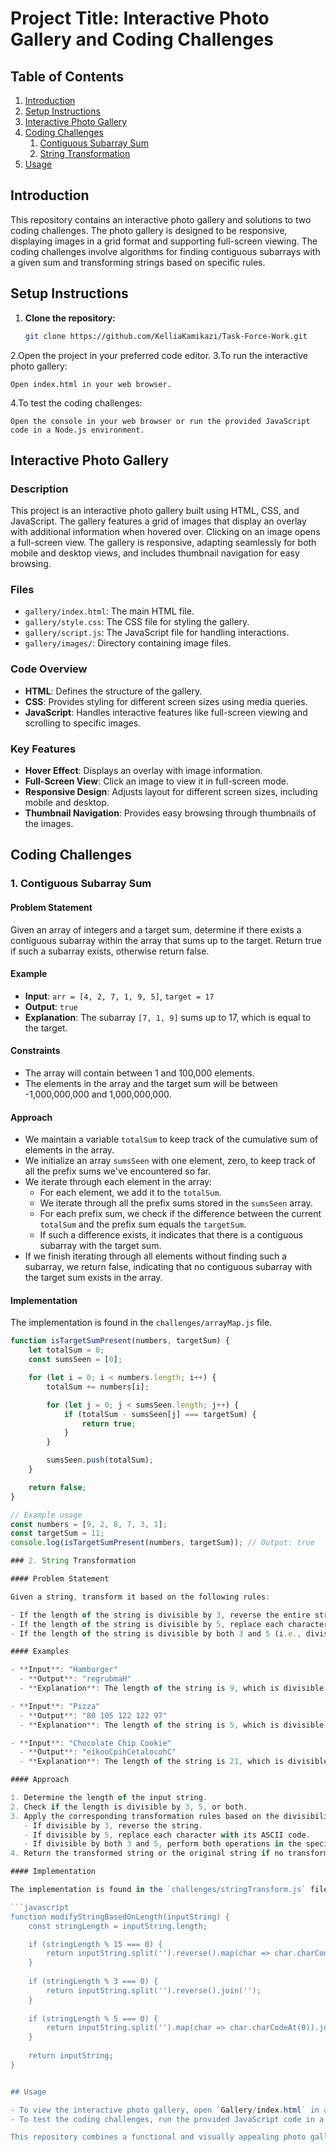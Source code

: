 
# Project Title: Interactive Photo Gallery and Coding Challenges

## Table of Contents

1. [Introduction](#introduction)
2. [Setup Instructions](#setup-instructions)
3. [Interactive Photo Gallery](#interactive-photo-gallery)
4. [Coding Challenges](#coding-challenges)
    1. [Contiguous Subarray Sum](#contiguous-subarray-sum)
    2. [String Transformation](#string-transformation)
5. [Usage](#usage)

## Introduction

This repository contains an interactive photo gallery and solutions to two coding challenges. The photo gallery is designed to be responsive, displaying images in a grid format and supporting full-screen viewing. The coding challenges involve algorithms for finding contiguous subarrays with a given sum and transforming strings based on specific rules.

## Setup Instructions

1. **Clone the repository:**
   ```bash
   git clone https://github.com/KelliaKamikazi/Task-Force-Work.git
2.Open the project in your preferred code editor.
3.To run the interactive photo gallery:

    Open index.html in your web browser.
4.To test the coding challenges:

    Open the console in your web browser or run the provided JavaScript code in a Node.js environment.    

## Interactive Photo Gallery

### Description

This project is an interactive photo gallery built using HTML, CSS, and JavaScript. The gallery features a grid of images that display an overlay with additional information when hovered over. Clicking on an image opens a full-screen view. The gallery is responsive, adapting seamlessly for both mobile and desktop views, and includes thumbnail navigation for easy browsing.

### Files

- `gallery/index.html`: The main HTML file.
- `gallery/style.css`: The CSS file for styling the gallery.
- `gallery/script.js`: The JavaScript file for handling interactions.
- `gallery/images/`: Directory containing image files.

### Code Overview

- **HTML**: Defines the structure of the gallery.
- **CSS**: Provides styling for different screen sizes using media queries.
- **JavaScript**: Handles interactive features like full-screen viewing and scrolling to specific images.

### Key Features

- **Hover Effect**: Displays an overlay with image information.
- **Full-Screen View**: Click an image to view it in full-screen mode.
- **Responsive Design**: Adjusts layout for different screen sizes, including mobile and desktop.
- **Thumbnail Navigation**: Provides easy browsing through thumbnails of the images.

## Coding Challenges

### 1. Contiguous Subarray Sum

#### Problem Statement

Given an array of integers and a target sum, determine if there exists a contiguous subarray within the array that sums up to the target. Return true if such a subarray exists, otherwise return false.

#### Example

- **Input**: `arr = [4, 2, 7, 1, 9, 5]`, `target = 17`
- **Output**: `true`
- **Explanation**: The subarray `[7, 1, 9]` sums up to 17, which is equal to the target.

#### Constraints

- The array will contain between 1 and 100,000 elements.
- The elements in the array and the target sum will be between -1,000,000,000 and 1,000,000,000.

#### Approach

- We maintain a variable `totalSum` to keep track of the cumulative sum of elements in the array.
- We initialize an array `sumsSeen` with one element, zero, to keep track of all the prefix sums we've encountered so far.
- We iterate through each element in the array:
  - For each element, we add it to the `totalSum`.
  - We iterate through all the prefix sums stored in the `sumsSeen` array.
  - For each prefix sum, we check if the difference between the current `totalSum` and the prefix sum equals the `targetSum`.
  - If such a difference exists, it indicates that there is a contiguous subarray with the target sum.
- If we finish iterating through all elements without finding such a subarray, we return false, indicating that no contiguous subarray with the target sum exists in the array.

#### Implementation

The implementation is found in the `challenges/arrayMap.js` file.

```javascript
function isTargetSumPresent(numbers, targetSum) {
    let totalSum = 0;
    const sumsSeen = [0];

    for (let i = 0; i < numbers.length; i++) {
        totalSum += numbers[i];

        for (let j = 0; j < sumsSeen.length; j++) {
            if (totalSum - sumsSeen[j] === targetSum) {
                return true;
            }
        }

        sumsSeen.push(totalSum);
    }

    return false;
}

// Example usage
const numbers = [9, 2, 8, 7, 3, 1];
const targetSum = 11;
console.log(isTargetSumPresent(numbers, targetSum)); // Output: true

### 2. String Transformation

#### Problem Statement

Given a string, transform it based on the following rules:

- If the length of the string is divisible by 3, reverse the entire string.
- If the length of the string is divisible by 5, replace each character with its ASCII code.
- If the length of the string is divisible by both 3 and 5 (i.e., divisible by 15), perform both operations in the order specified above.

#### Examples

- **Input**: "Hamburger"
  - **Output**: "regrubmaH"
  - **Explanation**: The length of the string is 9, which is divisible by 3 but not by 5 or 15. Therefore, the string is reversed, resulting in "regrubmaH".

- **Input**: "Pizza"
  - **Output**: "80 105 122 122 97"
  - **Explanation**: The length of the string is 5, which is divisible by 5 but not by 3 or 15. Therefore, each character is replaced by its ASCII code, resulting in "80 105 122 122 97".

- **Input**: "Chocolate Chip Cookie"
  - **Output**: "eikooCpihCetalocohC"
  - **Explanation**: The length of the string is 21, which is divisible by 3 but not by 5 or 15. Therefore, the string is reversed, resulting in "eikooCpihCetalocohC".

#### Approach

1. Determine the length of the input string.
2. Check if the length is divisible by 3, 5, or both.
3. Apply the corresponding transformation rules based on the divisibility:
   - If divisible by 3, reverse the string.
   - If divisible by 5, replace each character with its ASCII code.
   - If divisible by both 3 and 5, perform both operations in the specified order.
4. Return the transformed string or the original string if no transformation is needed.

#### Implementation

The implementation is found in the `challenges/stringTransform.js` file.

```javascript
function modifyStringBasedOnLength(inputString) {
    const stringLength = inputString.length;

    if (stringLength % 15 === 0) {
        return inputString.split('').reverse().map(char => char.charCodeAt(0)).join(' ');
    } 
    
    if (stringLength % 3 === 0) {
        return inputString.split('').reverse().join('');
    }
    
    if (stringLength % 5 === 0) {
        return inputString.split('').map(char => char.charCodeAt(0)).join(' ');
    }
    
    return inputString;
}


## Usage

- To view the interactive photo gallery, open `Gallery/index.html` in a web browser.
- To test the coding challenges, run the provided JavaScript code in a browser console or a Node.js environment.

This repository combines a functional and visually appealing photo gallery with algorithmic solutions to common coding challenges, demonstrating both front-end development and problem-solving skills.
